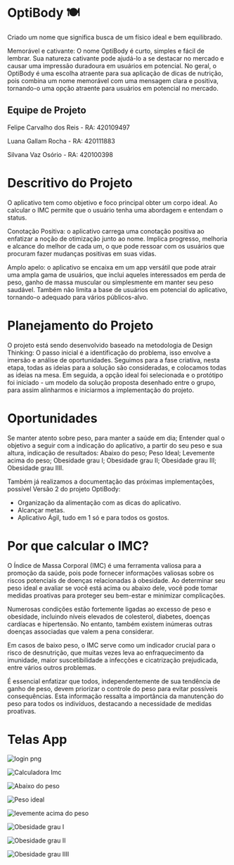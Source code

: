 # OptiBody 🍽

Criado um nome que significa busca de um físico ideal e bem equilibrado.

Memorável e cativante: O nome OptiBody é curto, simples e fácil de lembrar. Sua natureza cativante pode ajudá-lo a se destacar no mercado e causar uma impressão duradoura em usuários em potencial. No geral, o OptiBody é uma escolha atraente para sua aplicação de dicas de nutrição, pois combina um nome memorável com uma mensagem clara e positiva, tornando-o uma opção atraente para usuários em potencial no mercado.

## Equipe de Projeto

Felipe Carvalho dos Reis - RA: 420109497

Luana Gallam Rocha       - RA: 420111883

Silvana Vaz Osório       - RA: 420100398

# Descritivo do Projeto

O aplicativo tem como objetivo e foco principal obter um corpo ideal. Ao calcular o IMC permite 
que o usuário tenha uma abordagem e entendam o status.

Conotação Positiva: o aplicativo carrega uma conotação positiva ao enfatizar a noção de otimização junto ao nome. Implica progresso, melhoria e alcance do melhor de cada um, o que pode ressoar com os usuários que procuram fazer mudanças positivas em suas vidas.

Amplo apelo: o aplicativo se encaixa em um app versátil que pode atrair uma ampla gama de usuários, que inclui aqueles interessados ​​em perda de peso, ganho de massa muscular ou simplesmente em manter seu peso saudável. Também não limita a base de usuários em potencial do aplicativo, tornando-o adequado para vários públicos-alvo.

# Planejamento do Projeto

O projeto está sendo desenvolvido baseado na metodologia de Design Thinking: 
O passo inicial é a identificação do problema, isso envolve a imersão e análise de oportunidades. Seguimos para a fase criativa, nesta etapa, todas as ideias para a solução são consideradas, e colocamos todas as ideias na mesa. Em seguida, a opção ideal foi selecionada e o protótipo foi iniciado - um modelo da solução proposta desenhado entre o grupo, para assim alinharmos e iniciarmos a implementação do projeto.

# Oportunidades

Se manter atento sobre peso, para manter a saúde em dia;
Entender qual o objetivo a seguir com a indicação do aplicativo, a partir do seu peso e sua altura, indicação de resultados: Abaixo do peso; Peso Ideal;  Levemente acima do peso; Obesidade grau I; Obesidade grau II; Obesidade grau III; Obesidade grau IIII.

Também já realizamos a documentação das próximas implementações, possível Versão 2 do projeto OptiBody:

* Organização da alimentação com as dicas do aplicativo.
* Alcançar metas.
* Aplicativo Ágil, tudo em 1 só e para todos os gostos.

# Por que calcular o IMC?

O Índice de Massa Corporal (IMC) é uma ferramenta valiosa para a promoção da saúde, pois pode fornecer informações valiosas sobre os riscos potenciais de doenças relacionadas à obesidade. Ao determinar seu peso ideal e avaliar se você está acima ou abaixo dele, você pode tomar medidas proativas para proteger seu bem-estar e minimizar complicações.

Numerosas condições estão fortemente ligadas ao excesso de peso e obesidade, incluindo níveis elevados de colesterol, diabetes, doenças cardíacas e hipertensão. No entanto, também existem inúmeras outras doenças associadas que valem a pena considerar.

Em casos de baixo peso, o IMC serve como um indicador crucial para o risco de desnutrição, que muitas vezes leva ao enfraquecimento da imunidade, maior suscetibilidade a infecções e cicatrização prejudicada, entre vários outros problemas.

É essencial enfatizar que todos, independentemente de sua tendência de ganho de peso, devem priorizar o controle do peso para evitar possíveis consequências. Esta informação ressalta a importância da manutenção do peso para todos os indivíduos, destacando a necessidade de medidas proativas.


# Telas App

![login png](https://github.com/silvanavaz13/Projeto-Faculdade/assets/131468903/cc59bd0f-9fd8-47b6-9cda-f24f85a324f7)

![Calculadora Imc](https://github.com/silvanavaz13/Projeto-Faculdade/assets/131468903/3c0d79a0-5a17-45a1-9ca7-351f62160516)

![Abaixo do peso ](https://github.com/silvanavaz13/Projeto-Faculdade/assets/131468903/89daec01-4796-40c7-80d6-01571dfa4490)

![Peso ideal ](https://github.com/silvanavaz13/Projeto-Faculdade/assets/131468903/f4e89032-3e1a-4eb4-8e54-246aa1eea3a3)

![levemente acima do peso ](https://github.com/silvanavaz13/Projeto-Faculdade/assets/131468903/f2dbf881-b8e6-42d3-903d-87044ee30fb0)

![Obesidade grau I](https://github.com/silvanavaz13/Projeto-Faculdade/assets/131468903/0ede57c0-0c1d-4f2f-addc-b3e72d31cfef)

![Obesidade grau II](https://github.com/silvanavaz13/Projeto-Faculdade/assets/131468903/d3f0fb99-05ce-49f0-807f-1134f5a32471)

![Obesidade grau IIII](https://github.com/silvanavaz13/Projeto-Faculdade/assets/131468903/2e25abc7-3d7b-4148-b6fc-a41361af8d15)
